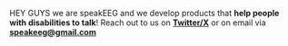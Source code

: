 HEY GUYS we are speakEEG and we develop products that **help people with disabilities to talk**! Reach out to us on [**Twitter/X**](x.com/eegspeak) or on email via **speakeeg@gmail.com**

<!---
EEGspeak/EEGspeak is a ✨ special ✨ repository because its `README.md` (this file) appears on your GitHub profile.
You can click the Preview link to take a look at your changes.
--->
